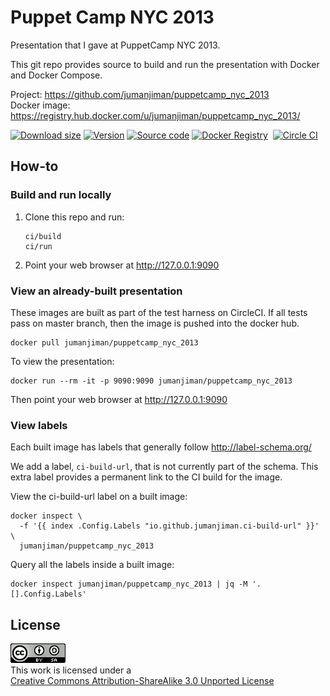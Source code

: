 Puppet Camp NYC 2013
====================

Presentation that I gave at PuppetCamp NYC 2013.

This git repo provides source to build and run the presentation
with Docker and Docker Compose.

Project:      https://github.com/jumanjiman/puppetcamp_nyc_2013<br/>
Docker image: https://registry.hub.docker.com/u/jumanjiman/puppetcamp_nyc_2013/<br/>

[![Download size](https://images.microbadger.com/badges/image/jumanjiman/puppetcamp_nyc_2013.svg)](http://microbadger.com/images/jumanjiman/puppetcamp_nyc_2013 "View on microbadger.com")
[![Version](https://images.microbadger.com/badges/version/jumanjiman/puppetcamp_nyc_2013.svg)](http://microbadger.com/images/jumanjiman/puppetcamp_nyc_2013 "View on microbadger.com")
[![Source code](https://images.microbadger.com/badges/commit/jumanjiman/puppetcamp_nyc_2013.svg)](http://microbadger.com/images/jumanjiman/puppetcamp_nyc_2013 "View on microbadger.com")
[![Docker Registry](https://img.shields.io/docker/pulls/jumanjiman/puppetcamp_nyc_2013.svg)](https://registry.hub.docker.com/u/jumanjiman/puppetcamp_nyc_2013/)&nbsp;
[![Circle CI](https://circleci.com/gh/jumanjiman/puppetcamp_nyc_2013.png?circle-token=8302b0f3f803d50bde7418dc030e30f8fed3d2ed)](https://circleci.com/gh/jumanjiman/puppetcamp_nyc_2013/tree/master 'View CI builds')


How-to
------

### Build and run locally

1. Clone this repo and run:

    ```
    ci/build
    ci/run
    ```

2. Point your web browser at http://127.0.0.1:9090


### View an already-built presentation

These images are built as part of the test harness on CircleCI.
If all tests pass on master branch, then the image is pushed into the docker hub.

    docker pull jumanjiman/puppetcamp_nyc_2013

To view the presentation:

    docker run --rm -it -p 9090:9090 jumanjiman/puppetcamp_nyc_2013

Then point your web browser at http://127.0.0.1:9090


### View labels

Each built image has labels that generally follow http://label-schema.org/

We add a label, `ci-build-url`, that is not currently part of the schema.
This extra label provides a permanent link to the CI build for the image.

View the ci-build-url label on a built image:

    docker inspect \
      -f '{{ index .Config.Labels "io.github.jumanjiman.ci-build-url" }}' \
      jumanjiman/puppetcamp_nyc_2013

Query all the labels inside a built image:

    docker inspect jumanjiman/puppetcamp_nyc_2013 | jq -M '.[].Config.Labels'


License
-------

![cc-by-sa logo](src/images/cc-asa-unported.png)<br/>
This work is licensed under a<br/>
[Creative Commons Attribution-ShareAlike 3.0 Unported
License](http://creativecommons.org/licenses/by-sa/3.0/deed.en_US)
